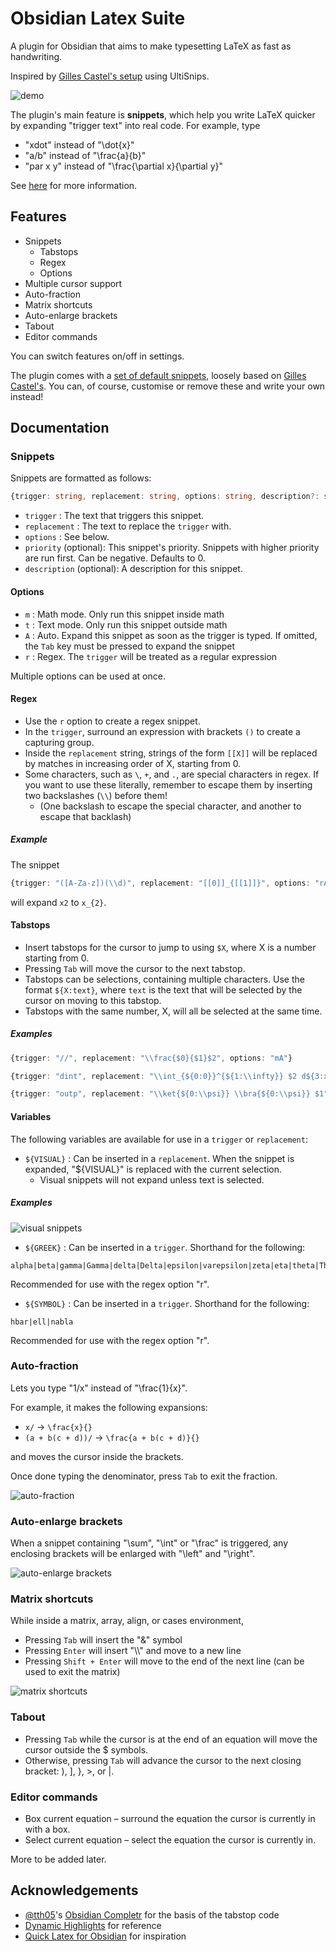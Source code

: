 # Obsidian Latex Suite
A plugin for Obsidian that aims to make typesetting LaTeX as fast as handwriting.

Inspired by [Gilles Castel's setup](https://castel.dev/post/lecture-notes-1/) using UltiSnips.

![demo](gifs/demo.gif)

The plugin's main feature is **snippets**, which help you write LaTeX quicker by expanding "trigger text" into real code. For example, type

- "xdot" instead of "\dot{x}"
- "a/b" instead of "\frac{a}{b}"
- "par	x	y" instead of "\frac{\partial x}{\partial y}"

See [here](https://castel.dev/post/lecture-notes-1/) for more information.

## Features
- Snippets
	- Tabstops
	- Regex
	- Options
- Multiple cursor support
- Auto-fraction
- Matrix shortcuts
- Auto-enlarge brackets
- Tabout
- Editor commands

You can switch features on/off in settings.


The plugin comes with a [set of default snippets](https://github.com/artisticat1/obsidian-latex-suite/blob/main/src/default_snippets.ts), loosely based on [Gilles Castel's](https://castel.dev/post/lecture-notes-1/#other-snippets). You can, of course, customise or remove these and write your own instead!


## Documentation
### Snippets
Snippets are formatted as follows:

```typescript
{trigger: string, replacement: string, options: string, description?: string, priority?: number}
```

- `trigger` : The text that triggers this snippet.
- `replacement` : The text to replace the `trigger` with.
- `options` : See below.
- `priority` (optional): This snippet's priority. Snippets with higher priority are run first. Can be negative. Defaults to 0.
- `description` (optional): A description for this snippet.


#### Options
- `m` : Math mode. Only run this snippet inside math
- `t` : Text mode. Only run this snippet outside math
- `A` : Auto. Expand this snippet as soon as the trigger is typed. If omitted, the `Tab` key must be pressed to expand the snippet
- `r` : Regex. The `trigger` will be treated as a regular expression

Multiple options can be used at once.


#### Regex
- Use the `r` option to create a regex snippet.
- In the `trigger`, surround an expression with brackets `()` to create a capturing group.
- Inside the `replacement` string, strings of the form `[[X]]` will be replaced by matches in increasing order of X, starting from 0.
- Some characters, such as `\`, `+`, and `.`, are special characters in regex. If you want to use these literally, remember to escape them by inserting two backslashes (`\\`) before them!
  - (One backslash to escape the special character, and another to escape that backlash)

##### Example
The snippet
```typescript
{trigger: "([A-Za-z])(\\d)", replacement: "[[0]]_{[[1]]}", options: "rA"}
```
will expand `x2` to `x_{2}`.


#### Tabstops
- Insert tabstops for the cursor to jump to using `$X`, where X is a number starting from 0.
- Pressing `Tab` will move the cursor to the next tabstop.
- Tabstops can be selections, containing multiple characters. Use the format `${X:text}`, where `text` is the text that will be selected by the cursor on moving to this tabstop.
- Tabstops with the same number, X, will all be selected at the same time.

##### Examples
```typescript
{trigger: "//", replacement: "\\frac{$0}{$1}$2", options: "mA"}

{trigger: "dint", replacement: "\\int_{${0:0}}^{${1:\\infty}} $2 d${3:x}", options: "mA"}

{trigger: "outp", replacement: "\\ket{${0:\\psi}} \\bra{${0:\\psi}} $1", options: "mA"}
```


#### Variables
The following variables are available for use in a `trigger` or `replacement`:

- `${VISUAL}` : Can be inserted in a `replacement`. When the snippet is expanded, "${VISUAL}" is replaced with the current selection.
	- Visual snippets will not expand unless text is selected.

##### Examples
![visual snippets](gifs/visual_snippets.gif)


- `${GREEK}` : Can be inserted in a `trigger`. Shorthand for the following:

```
alpha|beta|gamma|Gamma|delta|Delta|epsilon|varepsilon|zeta|eta|theta|Theta|iota|kappa|lambda|Lambda|mu|nu|xi|Xi|pi|Pi|rho|sigma|Sigma|tau|upsilon|phi|Phi|chi|psi|Psi|omega|Omega
```

Recommended for use with the regex option "r".

- `${SYMBOL}` : Can be inserted in a `trigger`. Shorthand for the following:

```
hbar|ell|nabla
```

Recommended for use with the regex option "r".


### Auto-fraction
Lets you type "1/x" instead of "\frac{1}{x}".

For example, it makes the following expansions:

- `x/` → `\frac{x}{}`
- `(a + b(c + d))/` → `\frac{a + b(c + d)}{}`

and moves the cursor inside the brackets.

Once done typing the denominator, press `Tab` to exit the fraction.

![auto-fraction](gifs/auto-fraction.gif)


### Auto-enlarge brackets
When a snippet containing "\\sum", "\\int" or "\\frac" is triggered, any enclosing brackets will be enlarged with "\\left" and "\\right".

![auto-enlarge brackets](gifs/auto-enlarge_brackets.gif)


### Matrix shortcuts
While inside a matrix, array, align, or cases environment,

- Pressing `Tab` will insert the "&" symbol
- Pressing `Enter` will insert "\\\\" and move to a new line
- Pressing `Shift + Enter` will move to the end of the next line (can be used to exit the matrix)

![matrix shortcuts](gifs/matrix_shortcuts.gif)


### Tabout
- Pressing `Tab` while the cursor is at the end of an equation will move the cursor outside the $ symbols.
- Otherwise, pressing `Tab` will advance the cursor to the next closing bracket: ), ], }, >, or |.


### Editor commands
- Box current equation – surround the equation the cursor is currently in with a box.
- Select current equation – select the equation the cursor is currently in.

More to be added later.


## Acknowledgements
- [@tth05](https://github.com/tth05)'s [Obsidian Completr](https://github.com/tth05/obsidian-completr) for the basis of the tabstop code
- [Dynamic Highlights](https://github.com/nothingislost/obsidian-dynamic-highlights/blob/master/src/settings/ui.ts) for reference
- [Quick Latex for Obsidian](https://github.com/joeyuping/quick_latex_obsidian) for inspiration